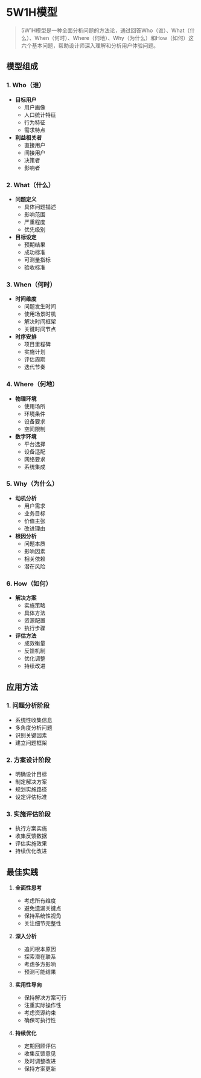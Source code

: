 # 5W1H模型

> 5W1H模型是一种全面分析问题的方法论，通过回答Who（谁）、What（什么）、When（何时）、Where（何地）、Why（为什么）和How（如何）这六个基本问题，帮助设计师深入理解和分析用户体验问题。

## 模型组成

### 1. Who（谁）
- **目标用户**
  - 用户画像
  - 人口统计特征
  - 行为特征
  - 需求特点
- **利益相关者**
  - 直接用户
  - 间接用户
  - 决策者
  - 影响者

### 2. What（什么）
- **问题定义**
  - 具体问题描述
  - 影响范围
  - 严重程度
  - 优先级别
- **目标设定**
  - 预期结果
  - 成功标准
  - 可测量指标
  - 验收标准

### 3. When（何时）
- **时间维度**
  - 问题发生时间
  - 使用场景时机
  - 解决时间框架
  - 关键时间节点
- **时序安排**
  - 项目里程碑
  - 实施计划
  - 评估周期
  - 迭代节奏

### 4. Where（何地）
- **物理环境**
  - 使用场所
  - 环境条件
  - 设备要求
  - 空间限制
- **数字环境**
  - 平台选择
  - 设备适配
  - 网络要求
  - 系统集成

### 5. Why（为什么）
- **动机分析**
  - 用户需求
  - 业务目标
  - 价值主张
  - 改进理由
- **根因分析**
  - 问题本质
  - 影响因素
  - 相关依赖
  - 潜在风险

### 6. How（如何）
- **解决方案**
  - 实施策略
  - 具体方法
  - 资源配置
  - 执行步骤
- **评估方法**
  - 成效衡量
  - 反馈机制
  - 优化调整
  - 持续改进

## 应用方法

### 1. 问题分析阶段
- 系统性收集信息
- 多角度分析问题
- 识别关键因素
- 建立问题框架

### 2. 方案设计阶段
- 明确设计目标
- 制定解决方案
- 规划实施路径
- 设定评估标准

### 3. 实施评估阶段
- 执行方案实施
- 收集反馈数据
- 评估实施效果
- 持续优化改进

## 最佳实践

1. **全面性思考**
   - 考虑所有维度
   - 避免遗漏关键点
   - 保持系统性视角
   - 关注细节完整性

2. **深入分析**
   - 追问根本原因
   - 探索潜在联系
   - 考虑多方影响
   - 预测可能结果

3. **实用性导向**
   - 保持解决方案可行
   - 注重实际操作性
   - 考虑资源约束
   - 确保可执行性

4. **持续优化**
   - 定期回顾评估
   - 收集反馈意见
   - 及时调整改进
   - 保持方案更新 